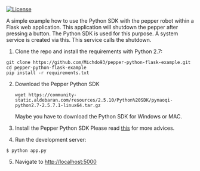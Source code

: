 [![License](https://img.shields.io/badge/License-Apache%202.0-blue.svg)](https://opensource.org/licenses/Apache-2.0)

A simple example how to use the Python SDK with the pepper robot within a Flask web application. This application will shutdown the pepper after pressing a button. The Python SDK is used for this purpose. A system service is created via this. This service calls the shutdown.

1. Clone the repo and install the requirements with Python 2.7:
  ```
  git clone https://github.com/Michdo93/pepper-python-flask-example.git
  cd pepper-python-flask-example
  pip install -r requirements.txt
  ```
  
2. Download the Pepper Python SDK
   ```
   wget https://community-static.aldebaran.com/resources/2.5.10/Python%20SDK/pynaoqi-python2.7-2.5.7.1-linux64.tar.gz
   ```
   
   Maybe you have to download the Python SDK for Windows or MAC.
 
3. Install the Pepper Python SDK
   Please read [this](https://developer.softbankrobotics.com/pepper-naoqi-25/naoqi-developer-guide/sdks/python-sdk/python-sdk-installation-guide) for more advices.

4. Run the development server:
  ```
  $ python app.py
  ```

5. Navigate to [http://localhost:5000](http://localhost:5000)
